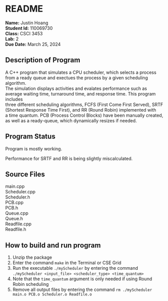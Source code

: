 # README

**Name:** Justin Hoang  
**Student Id:** 110069730  
**Class:** CSCI 3453  
**Lab:** 2  
**Due Date:** March 25, 2024  

## Description of Program
A C++ program that simulates a CPU scheduler, which selects a process from a ready queue and exectues the process by a given scheduling algorithm.  
The simulation displays activities and evalates performance such as average waiting time, turnaround time, and response time. This program includes  
three different scheduling algorithms, FCFS (First Come First Served), SRTF (Shortest Response Time First), and RR (Round Robin) implemented with  
a time quantum. PCB (Process Control Blocks) have been manually created, as well as a ready-queue, which dynamically resizes if needed. 

## Program Status
Program is mostly working.  

Performance for SRTF and RR is being slightly miscalculated.

## Source Files
main.cpp  
Scheduler.cpp  
Scheduler.h  
PCB.cpp  
PCB.h  
Queue.cpp  
Queue.h  
Readfile.cpp  
Readfile.h  

## How to build and run program
1. Unzip the package
2. Enter the command `make` in the Terminal or CSE Grid
3. Run the executable `./myScheduler` by entering the command `./myScheduler <input_file> <scheduler_type> <time_quantum>`
4. Note that the `time_quantum` argument is only needed if using Round Robin scheduling
5. Remove all output files by entering the command `rm ./myScheduler main.o PCB.o Scheduler.o Readfile.o`